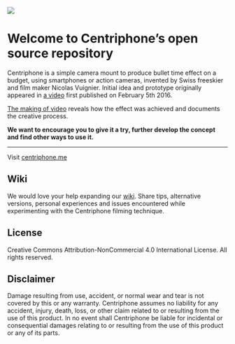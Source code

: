 ![](http://i.imgur.com/HI7PKFR.jpg)


Welcome to Centriphone’s open source repository
=======================

Centriphone is a simple camera mount to produce bullet time effect on a budget, using smartphones or action cameras, invented by Swiss freeskier and film maker Nicolas Vuignier. Initial idea and prototype originally appeared in [a video](https://www.youtube.com/channel/UCWZ1azLPeOlFTngufYH6lng) first published on February 5th 2016.

[The making of video](https://www.youtube.com/watch?v=d45oGNv8H98) reveals how the effect was achieved and documents the creative process.

**We want to encourage you to give it a try, further develop the concept and find other ways to use it.**

---

Visit [centriphone.me](http://www.centriphone.me)


Wiki
------------

We would love your help expanding our [wiki](https://github.com/centriphone/centriphone/wiki). Share tips, alternative versions, personal experiences and issues encountered while experimenting with the Centriphone filming technique.


License
-------

Creative Commons Attribution-NonCommercial 4.0 International License.
All rights reserved.


Disclaimer
-------

Damage resulting from use, accident, or normal wear and tear is not covered by this or any warranty. Centriphone assumes no liability for any accident, injury, death, loss, or other claim related to or resulting from the use of this product. In no event shall Centriphone be liable for incidental or consequential damages relating to or resulting from the use of this product or any of its parts.

